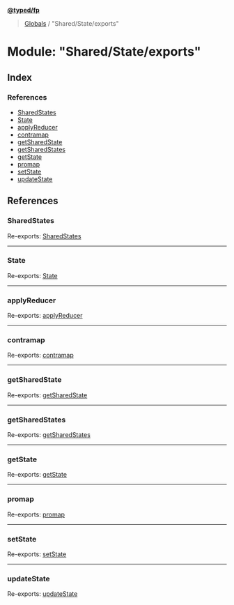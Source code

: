 **[@typed/fp](../README.md)**

> [Globals](../globals.md) / "Shared/State/exports"

# Module: "Shared/State/exports"

## Index

### References

* [SharedStates](_shared_state_exports_.md#sharedstates)
* [State](_shared_state_exports_.md#state)
* [applyReducer](_shared_state_exports_.md#applyreducer)
* [contramap](_shared_state_exports_.md#contramap)
* [getSharedState](_shared_state_exports_.md#getsharedstate)
* [getSharedStates](_shared_state_exports_.md#getsharedstates)
* [getState](_shared_state_exports_.md#getstate)
* [promap](_shared_state_exports_.md#promap)
* [setState](_shared_state_exports_.md#setstate)
* [updateState](_shared_state_exports_.md#updatestate)

## References

### SharedStates

Re-exports: [SharedStates](_shared_state_namespacestates_.md#sharedstates)

___

### State

Re-exports: [State](_shared_state_state_.md#state)

___

### applyReducer

Re-exports: [applyReducer](_shared_state_state_.md#applyreducer)

___

### contramap

Re-exports: [contramap](_shared_state_state_.md#contramap)

___

### getSharedState

Re-exports: [getSharedState](_shared_state_getsharedstate_.md#getsharedstate)

___

### getSharedStates

Re-exports: [getSharedStates](_shared_state_namespacestates_.md#getsharedstates)

___

### getState

Re-exports: [getState](_shared_state_state_.md#getstate)

___

### promap

Re-exports: [promap](_shared_state_state_.md#promap)

___

### setState

Re-exports: [setState](_shared_state_state_.md#setstate)

___

### updateState

Re-exports: [updateState](_shared_state_state_.md#updatestate)
